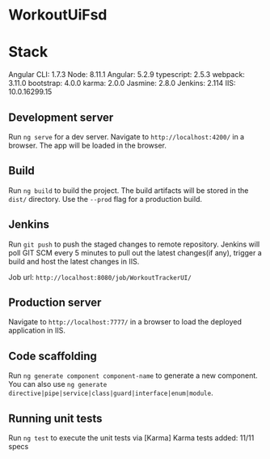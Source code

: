 # WorkoutUiFsd


# Stack

Angular CLI: 1.7.3
Node: 8.11.1
Angular: 5.2.9
typescript: 2.5.3
webpack: 3.11.0
bootstrap: 4.0.0
karma: 2.0.0
Jasmine: 2.8.0
Jenkins: 2.114
IIS: 10.0.16299.15

## Development server

Run `ng serve` for a dev server. Navigate to `http://localhost:4200/` in a browser. The app will be loaded in the browser.

## Build

Run `ng build` to build the project. The build artifacts will be stored in the `dist/` directory. Use the `--prod` flag for a production build.

## Jenkins
Run `git push` to push the staged changes to remote repository. Jenkins will poll GIT SCM every 5 minutes to pull out the latest changes(if any), trigger a build and host the latest changes in IIS.

Job url: `http://localhost:8080/job/WorkoutTrackerUI/`

## Production server
Navigate to `http://localhost:7777/` in a browser to load the deployed application in IIS.

## Code scaffolding

Run `ng generate component component-name` to generate a new component. You can also use `ng generate directive|pipe|service|class|guard|interface|enum|module`.

## Running unit tests

Run `ng test` to execute the unit tests via [Karma]
Karma tests added: 11/11 specs